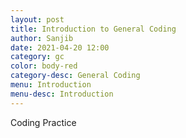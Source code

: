 ```yaml
---
layout: post
title: Introduction to General Coding
author: Sanjib
date: 2021-04-20 12:00
category: gc
color: body-red
category-desc: General Coding
menu: Introduction
menu-desc: Introduction
---
```


Coding Practice